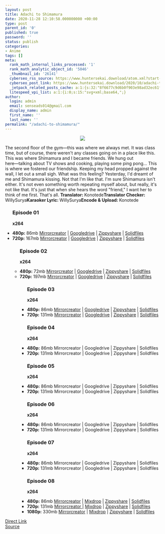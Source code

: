 ```yaml
---
layout: post
title: Adachi to Shimamura
date: 2020-11-28 12:10:58.000000000 +00:00
type: post
parent_id: '0'
published: true
password: ''
status: publish
categories:
- Anime
tags: []
meta:
  rank_math_internal_links_processed: '1'
  rank_math_analytic_object_id: '5046'
  _thumbnail_id: '26141'
  cyberseo_rss_source: https://www.huntersekai.download/atom.xml?start-index=151&max-results=150
  cyberseo_post_link: https://www.huntersekai.download/2020/10/adachi-to-shimamura_9.html
  _jetpack_related_posts_cache: a:1:{s:32:"8f6677c9d6b0f903e98ad32ec61f8deb";a:2:{s:7:"expires";i:1657868409;s:7:"payload";a:3:{i:0;a:1:{s:2:"id";i:27250;}i:1;a:1:{s:2:"id";i:24191;}i:2;a:1:{s:2:"id";i:24151;}}}}
  litespeed_vpi_list: a:1:{i:0;s:15:"svg+xml;base64,";}
author:
  login: admin
  email: senseads014@gmail.com
  display_name: admin
  first_name: ''
  last_name: ''
permalink: "/adachi-to-shimamura/"
---
```

<p> <a class="popup" data-target="39790"></a>
<div class="separator" style="clear: both; text-align: center;"><a href="https://1.bp.blogspot.com/-iWZUFANrMA8/X39vPyL-HxI/AAAAAAAAHxo/VtyGjXi9BwMZl-Yth39bis0RyQSzcRKTgCLcBGAsYHQ/s0/109056.jpg" style="margin-left: 1em; margin-right: 1em;"><img border="0" data-original-height="318" data-original-width="225" src="{{ site.baseurl }}/assets/2020/11/109056.jpg" /></a></div>
<p>The second floor of the gym―this was where we always met. It was class time, but of course, there weren't any classes going on in a place like this. This was where Shimamura and I became friends. We hung out here―talking about TV shows and cooking, playing some ping pong... This is where we fostered our friendship. Keeping my head propped against the wall, I let out a small sigh. What was this feeling? Yesterday, I'd dreamt of me and Shimamura kissing. Not that I'm like that. I'm sure Shimamura isn't either. It's not even something worth repeating myself about, but really, it's not like that. It's just that when she hears the word "friend," I want her to think of me first. That's all. <a name="more"></a>
<pekerja><b>Translator: </b><span>Konotede</span><b>Translator Checker: </b><span>WillySurya</span><b>Karaoker Lyric: </b><span>WillySurya</span><b>Encode &amp; Upload: </b><span>Konotede</span></pekerja>
<div class="dl">
<ul />
<h3>Episode 01 </h3>
<p><strong>x264</strong>
<li><b>480p:</b> <span id="size">86mb</span> <a href="https://mir.cr/C9A6P0PU">Mirrorcreator</a> | <a href="https://drive.google.com/file/d/15m2EPeuvRpKsldb9ejYVjY8cNf67MooF/view?usp=drivesdk">Googledrive</a> | <a href="https://www64.zippyshare.com/v/FFBLU5aL/file.html">Zippyshare</a> | <a href="https://www.solidfiles.com/v/DGZMvkgrZXq8W">Solidfiles</a></li>
<li><b>720p:</b> <span id="size">167mb</span> <a href="https://mir.cr/ESCVB6BO">Mirrorcreator</a> | <a href="https://drive.google.com/file/d/1CR1UkGywLm-LtdhMag53vOaTRCepodpm/view?usp=drivesdk">Googledrive</a> | <a href="https://www66.zippyshare.com/v/WobcVCB4/file.html">Zippyshare</a> | <a href="https://www.solidfiles.com/v/2w25ZznP56DA5">Solidfiles</a></li>
<ul />
<h3>Episode 02 </h3>
<p><strong>x264</strong>
<li><b>480p:</b> <span id="size">72mb</span> <a href="https://www.mirrored.to/files/RUQFZX8M/[Huntersekai[_Adachi_dan_Shimamura_-_02_[480MHD][CBA0A7E2].mkv_links">Mirrorcreator</a> | <a href="https://drive.google.com/file/d/1BDvbY_E8U7nnChbkxAvtfLotSQTIYfUy/view?usp=drivesdk">Googledrive</a> | <a href="https://www10.zippyshare.com/v/x3381m5H/file.html">Zippyshare</a> | <a href="https://www.solidfiles.com/v/V7ZWzWKK2BXAe">Solidfiles</a></li>
<li><b>720p:</b> <span id="size">197mb</span> <a href="https://www.mirrored.to/files/1ZFWSOQT/[Huntersekai[_Adachi_dan_Shimamura_-_02_[720HD][CAEDBFE3].mkv_links">Mirrorcreator</a> | <a href="https://drive.google.com/file/d/1bPEDP21qmjdJkknA4oYyC-Q8Oexs89at/view?usp=drivesdk">Googledrive</a> | <a href="https://www69.zippyshare.com/v/RYWqYYNI/file.html">Zippyshare</a> | <a href="https://www.solidfiles.com/v/Q4ZX8DLy347xn">Solidfiles</a></li>
<ul />
<h3>Episode 03 </h3>
<p><strong>x264</strong>
<li><b>480p:</b> <span id="size">86mb</span> <a href="https://mir.cr/1RQXHSBP">Mirrorcreator</a> | <a href="https://drive.google.com/file/d/1uWxgOCuQXOzobIqs6PBJlgI8lqMhDpRV/view?usp=drivesdk">Googledrive</a> | <a href="https://www75.zippyshare.com/v/KuAEMoUO/file.html">Zippyshare</a> | <a href="https://www.solidfiles.com/v/gNvzqYemq7XjQ">Solidfiles</a></li>
<li><b>720p:</b> <span id="size">131mb</span> <a href="https://www.mirrored.to/files/1ZFWSOQT/[Huntersekai[_Adachi_dan_Shimamura_-_02_[720HD][CAEDBFE3].mkv_links">Mirrorcreator</a> | <a href="https://drive.google.com/file/d/1oCTPcI9HGOEgVN-a9atN0-zkpiei4qET/view?usp=drivesdk">Googledrive</a> | <a href="https://www116.zippyshare.com/v/P4nAJLEj/file.html">Zippyshare</a> | <a href="https://www.solidfiles.com/v/vzem8aY3NjARd">Solidfiles</a></li>
<h3>Episode 04</h3>
<p><strong>x264</strong>
<li><b>480p:</b>&nbsp;<span id="size">86mb</span>&nbsp;Mirrorcreator&nbsp;|&nbsp;Googledrive&nbsp;|&nbsp;Zippyshare&nbsp;|&nbsp;Solidfiles</li>
<li><b>720p:</b>&nbsp;<span id="size">131mb</span>&nbsp;Mirrorcreator&nbsp;|&nbsp;Googledrive&nbsp;|&nbsp;Zippyshare&nbsp;|&nbsp;Solidfiles</li>
<h3>Episode 05</h3>
<p><strong>x264</strong>
<li><b>480p:</b>&nbsp;<span id="size">86mb</span>&nbsp;Mirrorcreator&nbsp;|&nbsp;Googledrive&nbsp;|&nbsp;Zippyshare&nbsp;|&nbsp;Solidfiles</li>
<li><b>720p:</b>&nbsp;<span id="size">131mb</span>&nbsp;Mirrorcreator&nbsp;|&nbsp;Googledrive&nbsp;|&nbsp;Zippyshare&nbsp;|&nbsp;Solidfiles</li>
<h3>Episode 06</h3>
<p><strong>x264</strong>
<li><b>480p:</b>&nbsp;<span id="size">86mb</span>&nbsp;Mirrorcreator&nbsp;|&nbsp;Googledrive&nbsp;|&nbsp;Zippyshare&nbsp;|&nbsp;Solidfiles</li>
<li><b>720p:</b>&nbsp;<span id="size">131mb</span>&nbsp;Mirrorcreator&nbsp;|&nbsp;Googledrive&nbsp;|&nbsp;Zippyshare&nbsp;|&nbsp;Solidfiles</li>
<h3>Episode 07</h3>
<p><strong>x264</strong>
<li><b>480p:</b>&nbsp;<span id="size">86mb</span>&nbsp;Mirrorcreator&nbsp;|&nbsp;Googledrive&nbsp;|&nbsp;Zippyshare&nbsp;|&nbsp;Solidfiles</li>
<li><b>720p:</b>&nbsp;<span id="size">131mb</span>&nbsp;Mirrorcreator&nbsp;|&nbsp;Googledrive&nbsp;|&nbsp;Zippyshare&nbsp;|&nbsp;Solidfiles</li>
<h3>Episode 08</h3>
<p><strong>x264</strong>
<li><b>480p:</b>&nbsp;<span id="size">86mb</span>&nbsp;<a href="https://mir.cr/JRA7BO8M" target="_blank" rel="noopener">Mirrorcreator</a>&nbsp;|&nbsp;<a href="https://mixdrop.co/f/l67knoedbqgld0" target="_blank" rel="noopener">Mixdrop</a>&nbsp;|&nbsp;<a href="https://www57.zippyshare.com/v/yLjPwxmf/file.html" target="_blank" rel="noopener">Zippyshare</a>&nbsp;|&nbsp;<a href="https://www.solidfiles.com/v/zRvYjmgWjjQGg" target="_blank" rel="noopener">Solidfiles</a></li>
<li><b>720p:</b>&nbsp;<span id="size">131mb</span>&nbsp;<a href="https://mir.cr/18COCI8A" target="_blank" rel="noopener">Mirrorcreator&nbsp;</a>|&nbsp;<a href="https://mixdrop.co/f/o7wk6jn3sp4erq" target="_blank" rel="noopener">Mixdrop</a>&nbsp;|&nbsp;<a href="https://www70.zippyshare.com/v/M1iRvDaL/file.html" target="_blank" rel="noopener">Zippyshare</a>&nbsp;|&nbsp;<a href="https://www.solidfiles.com/v/ABK2mRqKQvdy6" target="_blank" rel="noopener">Solidfiles</a></li>
<li><b>1080p:</b>&nbsp;3<span id="size">30mb</span>&nbsp;<a href="https://mir.cr/AHX3NFUL" target="_blank" rel="noopener">Mirrorcreator</a>&nbsp;|&nbsp;<a href="https://mixdrop.co/f/9nwdg8xjfgpe6v" target="_blank" rel="noopener">Mixdrop</a>&nbsp;|&nbsp;<a href="https://www109.zippyshare.com/v/IivSNBvV/file.html" target="_blank" rel="noopener">Zippyshare</a>&nbsp;|&nbsp;<a href="https://www.solidfiles.com/v/MDme8VmywPag6" target="_blank" rel="noopener">Solidfiles</a></li>
</div>
<link rel="stylesheet" href="https://cdnjs.cloudflare.com/ajax/libs/font-awesome/4.7.0/css/font-awesome.min.css" />
<div class="divbtn"> <a href="https://handymansurrender.com/fihup8buzv?key=94550f7ce39444073321dde3b8782f97" class="btn"><i class="fa fa-download"></i> Direct Link</a> <br /><a href="https://www.huntersekai.download/2020/10/adachi-to-shimamura_9.html">Source</a> </div>

